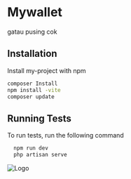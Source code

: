 
# Mywallet

gatau pusing cok

## Installation

Install my-project with npm

```bash
composer Install
npm install -vite
composer update
```
    
## Running Tests

To run tests, run the following command

```bash
  npm run dev
  php artisan serve
```


![Logo](https://th.bing.com/th/id/OIP.ir92w4stK99LcOj_qAEIswAAAA?rs=1&pid=ImgDetMain)

